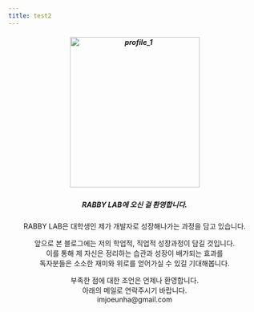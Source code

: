 ```yaml
---
title: test2
---
```


<h5 style="text-align: center;">
  <img class="alignnone size-medium wp-image-11" src="http://52.79.121.91/blog/wp-content/uploads/2015/07/profile_1-259x300.png" alt="profile_1" width="259" height="300" srcset="http://rabbylab.xyz/blog/wp-content/uploads/2015/07/profile_1-259x300.png 259w, http://rabbylab.xyz/blog/wp-content/uploads/2015/07/profile_1.png 299w" sizes="(max-width: 259px) 100vw, 259px" />
</h5>

<h5 style="text-align: center;">
  RABBY LAB에 오신 걸 환영합니다.
</h5>

<p style="text-align: center;">
  RABBY LAB은 대학생인 제가 개발자로 성장해나가는 과정을 담고 있습니다.
</p>

<p style="text-align: center;">
  앞으로 본 블로그에는 저의 학업적, 직업적 성장과정이 담길 것입니다.<br /> 이를 통해 제 자신은 정리하는 습관과 성장이 배가되는 효과를<br /> 독자분들은 소소한 재미와 위로를 얻어가실 수 있길 기대해봅니다.
</p>

<p style="text-align: center;">
  부족한 점에 대한 조언은 언제나 환영합니다.<br /> 아래의 메일로 연락주시기 바랍니다.<br /> imjoeunha@gmail.com
</p>